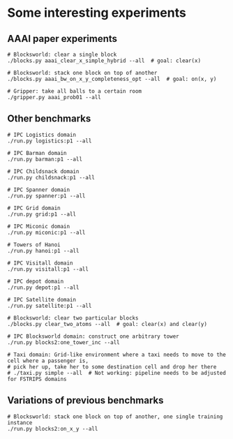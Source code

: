 

# Some interesting experiments


## AAAI paper experiments

    # Blocksworld: clear a single block
    ./blocks.py aaai_clear_x_simple_hybrid --all  # goal: clear(x)
    
    # Blocksworld: stack one block on top of another
    ./blocks.py aaai_bw_on_x_y_completeness_opt --all  # goal: on(x, y)
    
    # Gripper: take all balls to a certain room
    ./gripper.py aaai_prob01 --all
    

## Other benchmarks

    # IPC Logistics domain
    ./run.py logistics:p1 --all
    
    # IPC Barman domain
    ./run.py barman:p1 --all
    
    # IPC Childsnack domain
    ./run.py childsnack:p1 --all

    # IPC Spanner domain
    ./run.py spanner:p1 --all
    
    # IPC Grid domain
    ./run.py grid:p1 --all

    # IPC Miconic domain
    ./run.py miconic:p1 --all
    
    # Towers of Hanoi
    ./run.py hanoi:p1 --all
    
    # IPC Visitall domain
    ./run.py visitall:p1 --all
    
    # IPC depot domain
    ./run.py depot:p1 --all
    
    # IPC Satellite domain
    ./run.py satellite:p1 --all
    
    # Blocksworld: clear two particular blocks
    ./blocks.py clear_two_atoms --all  # goal: clear(x) and clear(y)
    
    # IPC Blocksworld domain: construct one arbitrary tower
    ./run.py blocks2:one_tower_inc --all

    # Taxi domain: Grid-like environment where a taxi needs to move to the cell where a passenger is,
    # pick her up, take her to some destination cell and drop her there
    # ./taxi.py simple --all  # Not working: pipeline needs to be adjusted for FSTRIPS domains

## Variations of previous benchmarks

    # Blocksworld: stack one block on top of another, one single training instance
    ./run.py blocks2:on_x_y --all
